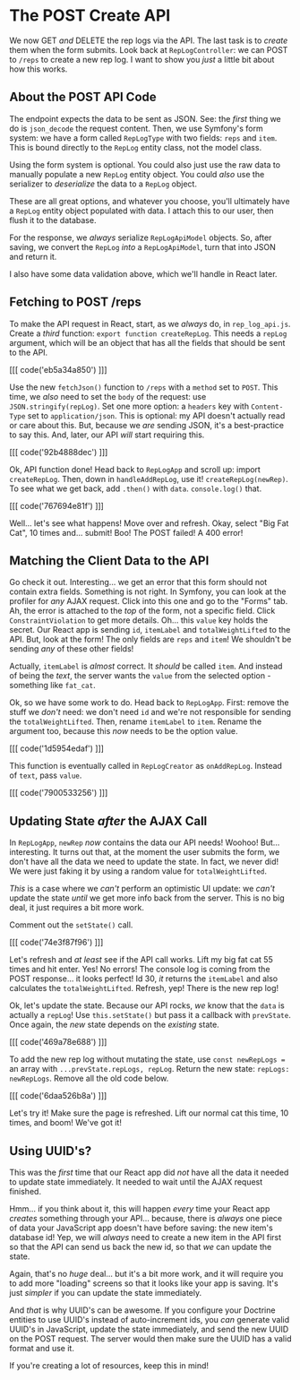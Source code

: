 # The POST Create API

We now GET *and* DELETE the rep logs via the API. The last task is to *create*
them when the form submits. Look back at `RepLogController`: we can POST
to `/reps` to create a new rep log. I want to show you *just* a little bit
about how this works.

## About the POST API Code

The endpoint expects the data to be sent as JSON. See: the *first* thing we do is
`json_decode` the request content. Then, we use Symfony's form system: we have a
form called `RepLogType` with two fields: `reps` and `item`. This is bound directly
to the `RepLog` entity class, not the model class.

Using the form system is optional. You could also just use the raw data to manually
populate a new `RepLog` entity object. You could *also* use the serializer to
*deserialize* the data to a `RepLog` object.

These are all great options, and whatever you choose, you'll ultimately have a
`RepLog` entity object populated with data. I attach this to our user, then flush
it to the database.

For the response, we *always* serialize `RepLogApiModel` objects. So, after saving,
we convert the `RepLog` *into* a `RepLogApiModel`, turn that into JSON and return
it.

I also have some data validation above, which we'll handle in React later.

## Fetching to POST /reps

To make the API request in React, start, as we *always* do, in `rep_log_api.js`.
Create a *third* function: `export function createRepLog`. This needs a `repLog`
argument, which will be an object that has all the fields that should be sent to
the API.

[[[ code('eb5a34a850') ]]]

Use the new `fetchJson()` function to `/reps` with a `method` set to `POST`. This
time, we *also* need to set the `body` of the request: use `JSON.stringify(repLog)`.
Set one more option: a `headers` key with `Content-Type` set to `application/json`.
This is optional: my API doesn't actually read or care about this. But, because
we *are* sending JSON, it's a best-practice to say this. And, later, our API
*will* start requiring this.

[[[ code('92b4888dec') ]]]

Ok, API function done! Head back to `RepLogApp` and scroll up: import `createRepLog`.
Then, down in `handleAddRepLog`, use it! `createRepLog(newRep)`. To see what
we get back, add `.then()` with `data`. `console.log()` that.

[[[ code('767694e81f') ]]]

Well... let's see what happens! Move over and refresh. Okay, select "Big Fat Cat",
10 times and... submit! Boo! The POST failed! A 400 error!

## Matching the Client Data to the API

Go check it out. Interesting... we get an error that this form should not contain
extra fields. Something is not right. In Symfony, you can look at the profiler
for *any* AJAX request. Click into this one and go to the "Forms" tab. Ah, the error
is attached to the *top* of the form, not a specific field. Click `ConstraintViolation`
to get more details. Oh... this `value` key holds the secret. Our React app is sending
`id`, `itemLabel` and `totalWeightLifted` to the API. But, look at the form! The only
fields are `reps` and `item`! We shouldn't be sending *any* of these other fields!

Actually, `itemLabel` is *almost* correct. It *should* be called `item`. And instead
of being the *text*, the server wants the `value` from the selected option - something
like `fat_cat`.

Ok, so we have some work to do. Head back to `RepLogApp`. First: remove the stuff
we *don't* need: we don't need `id` and we're not responsible for sending the
`totalWeightLifted`. Then, rename `itemLabel` to `item`. Rename the argument
too, because this *now* needs to be the option value.

[[[ code('1d5954edaf') ]]]

This function is eventually called in `RepLogCreator` as `onAddRepLog`.
Instead of `text`, pass `value`.

[[[ code('7900533256') ]]]

## Updating State *after* the AJAX Call

In `RepLogApp`, `newRep` *now* contains the data our API needs! Woohoo! But...
interesting. It turns out that, at the moment the user submits the form, we don't
have all the data we need to update the state. In fact, we never did! We were just
faking it by using a random value for `totalWeightLifted`.

*This* is a case where we *can't* perform an optimistic UI update: we *can't*
update the state *until* we get more info back from the server. This is no big
deal, it just requires a bit more work.

Comment out the `setState()` call.

[[[ code('74e3f87f96') ]]]

Let's refresh and *at least* see if the API call works. Lift my
big fat cat 55 times and hit enter. Yes! No errors! The console log is coming
from the POST response... it looks perfect! Id 30, *it* returns the `itemLabel`
and also calculates the `totalWeightLifted`. Refresh, yep! There is the new rep log!

Ok, let's update the state. Because our API rocks, *we* know that the `data` is
actually a `repLog`! Use `this.setState()` but pass it a callback with `prevState`.
Once again, the *new* state depends on the *existing* state.

[[[ code('469a78e688') ]]]

To add the new rep log without mutating the state, use `const newRepLogs =` an
array with `...prevState.repLogs, repLog`. Return the new state: `repLogs: newRepLogs`.
Remove all the old code below.

[[[ code('6daa526b8a') ]]]

Let's try it! Make sure the page is refreshed. Lift our normal cat this time,
10 times, and boom! We've got it!

## Using UUID's?

This was the *first* time that our React app did *not* have all the data it needed
to update state immediately. It needed to wait until the AJAX request finished.

Hmm... if you think about it, this will happen *every* time your React app
*creates* something through your API... because, there is *always* one piece of data
your JavaScript app doesn't have before saving: the new item's database id! Yep,
we will *always* need to create a new item in the API first so that the API can send
us back the new id, so that *we* can update the state.

Again, that's no *huge* deal... but it's a bit more work, and it will require you
to add more "loading" screens so that it looks like your app is saving. It's just
*simpler* if you can update the state immediately.

And *that* is why UUID's can be awesome. If you configure your Doctrine entities to
use UUID's instead of auto-increment ids, you *can* generate valid UUID's in JavaScript,
update the state immediately, and send the new UUID on the POST request. The server
would then make sure the UUID has a valid format and use it.

If you're creating a lot of resources, keep this in mind!
